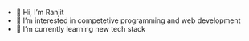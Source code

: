- 👋 Hi, I’m Ranjit
- 👀 I’m interested in competetive programming and web development
- 🌱 I’m currently learning new tech stack

<!---
ranjit7858/ranjit7858 is a ✨ special ✨ repository because its `README.md` (this file) appears on your GitHub profile.
You can click the Preview link to take a look at your changes.
--->
